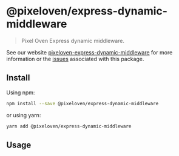 # @pixeloven/express-dynamic-middleware

> Pixel Oven Express dynamic middleware.

See our website [pixeloven-express-dynamic-middleware](https://github.com/pixeloven/pixeloven) for more information or the [issues](https://github.com/pixeloven/pixeloven) associated with this package.

## Install

Using npm:

```sh
npm install --save @pixeloven/express-dynamic-middleware
```

or using yarn:

```sh
yarn add @pixeloven/express-dynamic-middleware
```

## Usage
